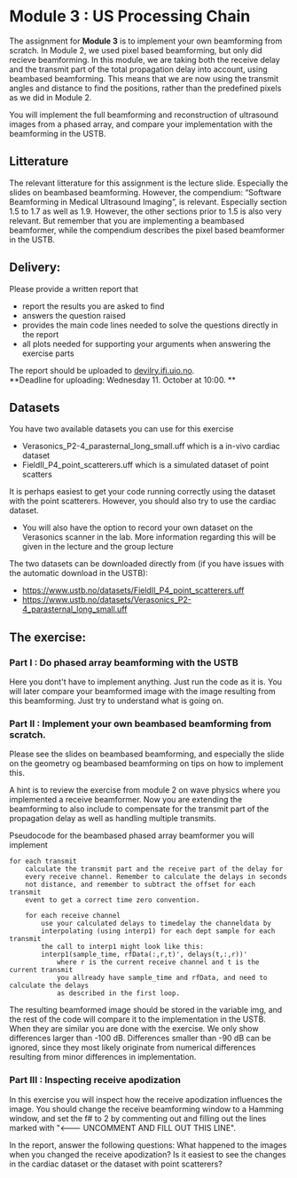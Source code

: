 # Module 3 : US Processing Chain

The assignment for **Module 3** is to implement your own beamforming from
scratch. In Module 2, we used pixel based beamforming, but only did recieve 
beamforming. In this module, we are taking both the receive delay and the transmit
part of the total propagation delay into account, using beambased beamforming. 
This means that we are now using the transmit angles and distance to find the positions, 
rather than the predefined pixels as we did in Module 2.

You will implement the full beamforming and reconstruction of ultrasound images
from a phased array, and compare your implementation with the beamforming in the USTB. 

## Litterature
The relevant litterature for this assignment is the lecture slide. Especially the
slides on beambased beamforming. However, the compendium: “Software Beamforming
in Medical Ultrasound Imaging”, is relevant. Especially section 1.5 to 1.7 as 
well as 1.9. However, the other sections prior to 1.5 is also very relevant.
But remember that you are implementing a beambased beamformer, while the compendium
describes the pixel based beamformer in the USTB.

## Delivery:
Please provide a written report that

- report the results you are asked to find
- answers the question raised
- provides the main code lines needed to solve the questions directly in the report
- all plots needed for supporting your arguments when answering the exercise parts

The report should be uploaded to [devilry.ifi.uio.no](devilry.ifi.uio.no).  
**Deadline for uploading: Wednesday 11. October at 10:00. **

## Datasets
You have two available datasets you can use for this exercise

+ Verasonics_P2-4_parasternal_long_small.uff which is a in-vivo cardiac dataset
+ FieldII_P4_point_scatterers.uff which is a simulated dataset of point scatters

It is perhaps easiest to get your code running correctly using the dataset
with the point scatterers. However, you should also try to use the cardiac dataset.

+ You will also have the option to record your own dataset on the Verasonics scanner
in the lab. More information regarding this will be given in the lecture and the group lecture

The two datasets can be downloaded directly from (if you have issues with the automatic download in the USTB):

+ https://www.ustb.no/datasets/FieldII_P4_point_scatterers.uff
+ https://www.ustb.no/datasets/Verasonics_P2-4_parasternal_long_small.uff

## The exercise:
### Part I : Do phased array beamforming with the USTB

Here you dont't have to implement anything. Just run the code as it is.
You will later compare your beamformed image with the image resulting
from this beamforming. Just try to understand what is going on.

### Part II : Implement your own beambased beamforming from scratch.

Please see the slides on beambased beamforming, and especially the slide
on the geometry og beambased beamforming on tips on how to implement this.

A hint is to review the exercise from module 2 on wave physics where you
implemented a receive beamformer. Now you are extending the beamforming to also
include to compensate for the transmit part of the propagation delay as
well as handling multiple transmits.

Pseudocode for the beambased phased array beamformer you will implement


    for each transmit
        calculate the transmit part and the receive part of the delay for
        every receive channel. Remember to calculate the delays in seconds
        not distance, and remember to subtract the offset for each transmit
        event to get a correct time zero convention.

        for each receive channel
            use your calculated delays to timedelay the channeldata by
            interpolating (using interp1) for each dept sample for each transmit
            the call to interp1 might look like this:
            interp1(sample_time, rfData(:,r,t)', delays(t,:,r))'
                where r is the current receive channel and t is the current transmit
                you allready have sample_time and rfData, and need to calculate the delays
                as described in the first loop.

The resulting beamformed image should be stored in the variable img, and the rest
of the code will compare it to the implementation in the USTB. When they are similar
you are done with the exercise. We only show differences larger than -100 dB. 
Differences smaller than -90 dB can be ignored, since they most likely originate from  numerical
differences resulting from minor differences in implementation.

### Part III :  Inspecting receive apodization 
In this exercise you will inspect how the receive apodization influences the image.  You should change the receive
beamforming window to a Hamming window, and set the f# to 2 by commenting out and filling
out the lines marked with "<--- UNCOMMENT AND FILL OUT THIS LINE".

In the report, answer the following questions:
What happened to the images when you changed the receive apodization? 
Is it easiest to see the changes in the cardiac dataset or the dataset
with point scatterers?